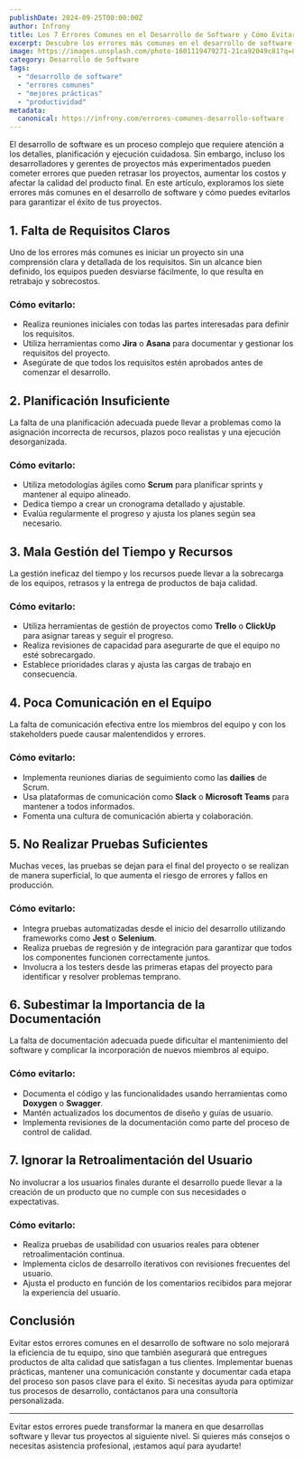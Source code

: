 ```yaml
---
publishDate: 2024-09-25T00:00:00Z
author: Infrony
title: Los 7 Errores Comunes en el Desarrollo de Software y Cómo Evitarlos
excerpt: Descubre los errores más comunes en el desarrollo de software y aprende cómo evitarlos para garantizar proyectos exitosos y eficientes.
image: https://images.unsplash.com/photo-1601119479271-21ca92049c81?q=80&w=1471&auto=format&fit=crop&ixlib=rb-4.0.3&ixid=M3wxMjA3fDB8MHxwaG90by1wYWdlfHx8fGVufDB8fHx8fA%3D%3D
category: Desarrollo de Software
tags:
  - "desarrollo de software"
  - "errores comunes"
  - "mejores prácticas"
  - "productividad"
metadata:
  canonical: https://infrony.com/errores-comunes-desarrollo-software
---
```


El desarrollo de software es un proceso complejo que requiere atención a los detalles, planificación y ejecución cuidadosa. Sin embargo, incluso los desarrolladores y gerentes de proyectos más experimentados pueden cometer errores que pueden retrasar los proyectos, aumentar los costos y afectar la calidad del producto final. En este artículo, exploramos los siete errores más comunes en el desarrollo de software y cómo puedes evitarlos para garantizar el éxito de tus proyectos.

## 1. **Falta de Requisitos Claros**

Uno de los errores más comunes es iniciar un proyecto sin una comprensión clara y detallada de los requisitos. Sin un alcance bien definido, los equipos pueden desviarse fácilmente, lo que resulta en retrabajo y sobrecostos.

### **Cómo evitarlo:**

- Realiza reuniones iniciales con todas las partes interesadas para definir los requisitos.
- Utiliza herramientas como **Jira** o **Asana** para documentar y gestionar los requisitos del proyecto.
- Asegúrate de que todos los requisitos estén aprobados antes de comenzar el desarrollo.

## 2. **Planificación Insuficiente**

La falta de una planificación adecuada puede llevar a problemas como la asignación incorrecta de recursos, plazos poco realistas y una ejecución desorganizada.

### **Cómo evitarlo:**

- Utiliza metodologías ágiles como **Scrum** para planificar sprints y mantener al equipo alineado.
- Dedica tiempo a crear un cronograma detallado y ajustable.
- Evalúa regularmente el progreso y ajusta los planes según sea necesario.

## 3. **Mala Gestión del Tiempo y Recursos**

La gestión ineficaz del tiempo y los recursos puede llevar a la sobrecarga de los equipos, retrasos y la entrega de productos de baja calidad.

### **Cómo evitarlo:**

- Utiliza herramientas de gestión de proyectos como **Trello** o **ClickUp** para asignar tareas y seguir el progreso.
- Realiza revisiones de capacidad para asegurarte de que el equipo no esté sobrecargado.
- Establece prioridades claras y ajusta las cargas de trabajo en consecuencia.

## 4. **Poca Comunicación en el Equipo**

La falta de comunicación efectiva entre los miembros del equipo y con los stakeholders puede causar malentendidos y errores.

### **Cómo evitarlo:**

- Implementa reuniones diarias de seguimiento como las **dailies** de Scrum.
- Usa plataformas de comunicación como **Slack** o **Microsoft Teams** para mantener a todos informados.
- Fomenta una cultura de comunicación abierta y colaboración.

## 5. **No Realizar Pruebas Suficientes**

Muchas veces, las pruebas se dejan para el final del proyecto o se realizan de manera superficial, lo que aumenta el riesgo de errores y fallos en producción.

### **Cómo evitarlo:**

- Integra pruebas automatizadas desde el inicio del desarrollo utilizando frameworks como **Jest** o **Selenium**.
- Realiza pruebas de regresión y de integración para garantizar que todos los componentes funcionen correctamente juntos.
- Involucra a los testers desde las primeras etapas del proyecto para identificar y resolver problemas temprano.

## 6. **Subestimar la Importancia de la Documentación**

La falta de documentación adecuada puede dificultar el mantenimiento del software y complicar la incorporación de nuevos miembros al equipo.

### **Cómo evitarlo:**

- Documenta el código y las funcionalidades usando herramientas como **Doxygen** o **Swagger**.
- Mantén actualizados los documentos de diseño y guías de usuario.
- Implementa revisiones de la documentación como parte del proceso de control de calidad.

## 7. **Ignorar la Retroalimentación del Usuario**

No involucrar a los usuarios finales durante el desarrollo puede llevar a la creación de un producto que no cumple con sus necesidades o expectativas.

### **Cómo evitarlo:**

- Realiza pruebas de usabilidad con usuarios reales para obtener retroalimentación continua.
- Implementa ciclos de desarrollo iterativos con revisiones frecuentes del usuario.
- Ajusta el producto en función de los comentarios recibidos para mejorar la experiencia del usuario.

## **Conclusión**

Evitar estos errores comunes en el desarrollo de software no solo mejorará la eficiencia de tu equipo, sino que también asegurará que entregues productos de alta calidad que satisfagan a tus clientes. Implementar buenas prácticas, mantener una comunicación constante y documentar cada etapa del proceso son pasos clave para el éxito. Si necesitas ayuda para optimizar tus procesos de desarrollo, contáctanos para una consultoría personalizada.

---

Evitar estos errores puede transformar la manera en que desarrollas software y llevar tus proyectos al siguiente nivel. Si quieres más consejos o necesitas asistencia profesional, ¡estamos aquí para ayudarte!
